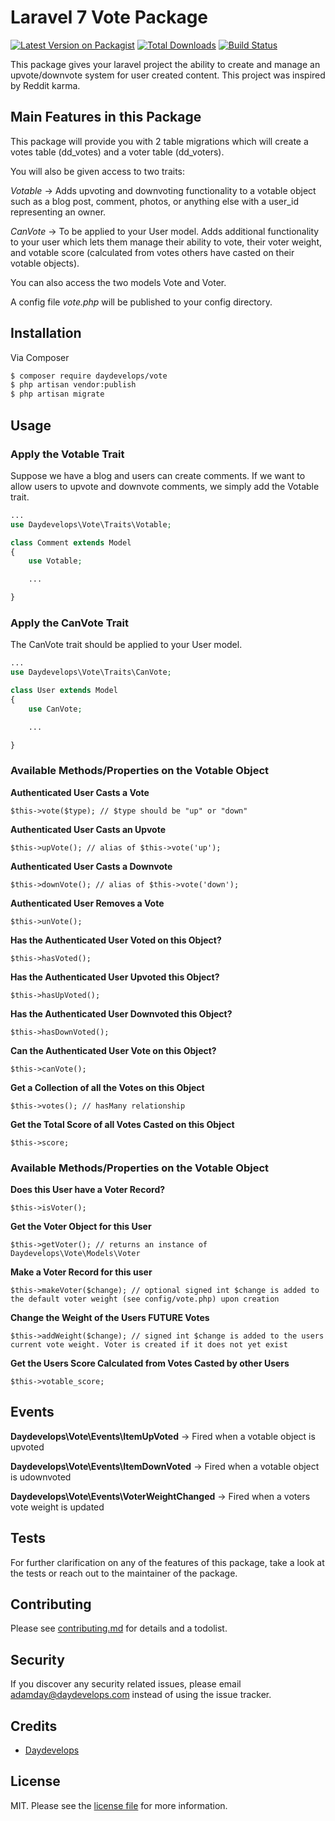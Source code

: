 # Laravel 7 Vote Package

[![Latest Version on Packagist][ico-version]][link-packagist]
[![Total Downloads][ico-downloads]][link-downloads]
[![Build Status][ico-travis]][link-travis]

This package gives your laravel project the ability to create and manage an upvote/downvote system for user created content. This project was inspired by Reddit karma.

## Main Features in this Package

This package will provide you with 2 table migrations which will create a votes table (dd_votes) and a voter table (dd_voters). 

You will also be given access to two traits:

*Votable* -> Adds upvoting and downvoting functionality to a votable object such as a blog post, comment, photos, or anything else with a user_id representing an owner.

*CanVote* -> To be applied to your User model. Adds additional functionality to your user which lets them manage their ability to vote, their voter weight, and votable score (calculated from votes others have casted on their votable objects).

You can also access the two models Vote and Voter.

A config file *vote.php* will be published to your config directory.

## Installation

Via Composer

``` bash
$ composer require daydevelops/vote
$ php artisan vendor:publish
$ php artisan migrate
```

## Usage

### Apply the Votable Trait

Suppose we have a blog and users can create comments. If we want to allow users to upvote and downvote comments, we simply add the Votable trait.

``` php
...
use Daydevelops\Vote\Traits\Votable;

class Comment extends Model
{
    use Votable;

    ...

}
```

### Apply the CanVote Trait

The CanVote trait should be applied to your User model.

``` php
...
use Daydevelops\Vote\Traits\CanVote;

class User extends Model
{
    use CanVote;

    ...

}
```

### Available Methods/Properties on the Votable Object

**Authenticated User Casts a Vote**
``` 
$this->vote($type); // $type should be "up" or "down" 
```

**Authenticated User Casts an Upvote**
``` 
$this->upVote(); // alias of $this->vote('up'); 
```

**Authenticated User Casts a Downvote**
``` 
$this->downVote(); // alias of $this->vote('down'); 
```

**Authenticated User Removes a Vote**
``` 
$this->unVote(); 
```

**Has the Authenticated User Voted on this Object?**
``` 
$this->hasVoted(); 
```

**Has the Authenticated User Upvoted this Object?**
``` 
$this->hasUpVoted(); 
```

**Has the Authenticated User Downvoted this Object?**
``` 
$this->hasDownVoted(); 
```

**Can the Authenticated User Vote on this Object?**
``` 
$this->canVote(); 
```

**Get a Collection of all the Votes on this Object**
``` 
$this->votes(); // hasMany relationship
```

**Get the Total Score of all Votes Casted on this Object**
``` 
$this->score; 
```

### Available Methods/Properties on the Votable Object

**Does this User have a Voter Record?**
``` 
$this->isVoter(); 
```

**Get the Voter Object for this User**
``` 
$this->getVoter(); // returns an instance of Daydevelops\Vote\Models\Voter
```

**Make a Voter Record for this user**
``` 
$this->makeVoter($change); // optional signed int $change is added to the default voter weight (see config/vote.php) upon creation 
```

**Change the Weight of the Users FUTURE Votes**
``` 
$this->addWeight($change); // signed int $change is added to the users current vote weight. Voter is created if it does not yet exist
```

**Get the Users Score Calculated from Votes Casted by other Users**
``` 
$this->votable_score; 
```

## Events

**Daydevelops\Vote\Events\ItemUpVoted** -> Fired when a votable object is upvoted

**Daydevelops\Vote\Events\ItemDownVoted** -> Fired when a votable object is udownvoted

**Daydevelops\Vote\Events\VoterWeightChanged** -> Fired when a voters vote weight is updated

## Tests

For further clarification on any of the features of this package, take a look at the tests or reach out to the maintainer of the package.

## Contributing

Please see [contributing.md](contributing.md) for details and a todolist.

## Security

If you discover any security related issues, please email adamday@daydevelops.com instead of using the issue tracker.

## Credits

- [Daydevelops][link-author]

## License

MIT. Please see the [license file](license.md) for more information.

[ico-version]: https://img.shields.io/packagist/v/daydevelops/vote.svg?style=flat-square
[ico-downloads]: https://img.shields.io/packagist/dt/daydevelops/vote.svg?style=flat-square
[ico-travis]: https://travis-ci.org/daydevelops/vote.svg?branch=master?style=flat-square

[link-packagist]: https://packagist.org/packages/daydevelops/vote
[link-downloads]: https://packagist.org/packages/daydevelops/vote
[link-travis]: https://travis-ci.org/daydevelops/vote
[link-author]: https://github.com/daydevelops
[link-contributors]: ../../contributors
